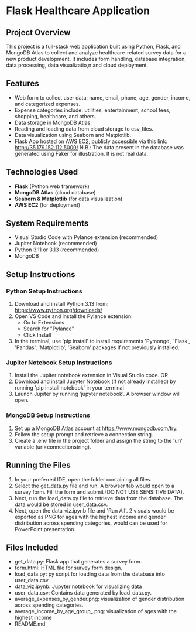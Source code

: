 # Flask Healthcare Application

## Project Overview
This project is a full-stack web application built using Python, Flask, and MongoDB Atlas to collect and analyze healthcare-related survey data for a new product development. It includes form handling, database integration, data processing, data visualizatio,n and cloud deployment.


## Features
- Web form to collect user data: name, email, phone, age, gender, income, and categorized expenses.
- Expense categories include: utilities, entertainment, school fees, shopping, healthcare, and others.
- Data storage in MongoDB Atlas.
- Reading and loading data from cloud storage to csv_files.
- Data visualization using Seaborn and Matplotlib.
- Flask App hosted on AWS EC2, publicly accessible via this link: http://35.179.152.112:5000/
N.B.: The data present in the database was generated using Faker for illustration. It is not real data.

## Technologies Used
- **Flask** (Python web framework)
- **MongoDB Atlas** (cloud database)
- **Seaborn & Matplotlib** (for data visualization)
- **AWS EC2** (for deployment)

## System Requirements
- Visual Studio Code with Pylance extension (recommended)
- Jupiter Notebook (recommended)
- Python 3.11 or 3.13 (recommended)
- MongoDB

## Setup Instructions
### Python Setup Instructions
1. Download and install Python 3.13 from: https://www.python.org/downloads/
2. Open VS Code and install the Pylance extension:
   - Go to Extensions 
   - Search for "Pylance"
   - Click Install
3. In the terminal, use 'pip install' to install requirements 'Pymongo', 'Flask', 'Pandas', 'Matplotlib', 'Seaborn' packages if not previously installed.

### Jupiter Notebook Setup Instructions
1. Install the Jupiter notebook extension in Visual Studio code.
OR 
1. Download and install Jupyter Notebook (if not already installed) by running 'pip install notebook' in your terminal 
2. Launch Jupiter by running 'jupyter notebook'. A browser window will open.

### MongoDB Setup Instructions
1. Set up a MongoDB Atlas account at https://www.mongodb.com/try.
2. Follow the setup prompt and retrieve a connection string.
3. Create a .env file in the project folder and assign the string to the 'uri' variable (uri=connectionstring). 

## Running the Files
1. In your preferred IDE, open the folder containing all files.
2. Select the get_data.py file and run. A browser tab would open to a survey form. Fill the form and submit (DO NOT USE SENSITIVE DATA).
3. Next, run the load_data.py file to retrieve data from the database. The data would be stored in user_data.csv.
4. Next, open the data_viz.ipynb file and 'Run All'. 2 visuals would be exported as PNG for ages with the highest income and gender distribution across spending categories, would can be used for PowerPoint presentation.

## Files Included
- get_data.py: Flask app that generates a survey form.
- form.html: HTML file for survey form design.
- load_data.py: py script for loading data from the database into user_data.csv
- data_viz.ipynb: Jupyter notebook for visualizing data
- user_data.csv: Contains data generated by load_data.py.
- average_expenses_by_gender.png: visualization of gender distribution across spending categories.
- average_income_by_age_group_.png: visualization of ages with the highest income
- README.md

